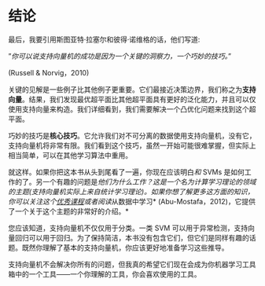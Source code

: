 # 结论

最后，我要引用斯图亚特·拉塞尔和彼得·诺维格的话，他们写道:

”*你可以说支持向量机的成功是因为一个关键的洞察力，一个巧妙的技巧。*”

(Russell & Norvig，2010)

关键的见解是一些例子比其他例子更重要。它们最接近决策边界，我们称之为**支持向量**。结果，我们发现最优超平面比其他超平面具有更好的泛化能力，并且可以仅使用支持向量来构造。我们详细看到，我们需要解决一个凸优化问题来找到这个超平面。

巧妙的技巧是**核心技巧**。它允许我们对不可分离的数据使用支持向量机，没有它，支持向量机将非常有限。我们看到这个技巧，虽然一开始可能很难掌握，但实际上相当简单，可以在其他学习算法中重用。

就这样。如果你把这本书从头到尾看了一遍，你现在应该明白*和* SVMs 是如何工作的了。另一个有趣的问题是*他们为什么工作？这是一个名为计算学习理论的领域的主题(支持向量机实际上来自统计学习理论)。如果你想了解更多这方面的知识，你可以关注这个[优秀课程](http://work.caltech.edu/telecourse.html)或者阅读*从数据中学习* (Abu-Mostafa，2012)，它提供了一个关于这个主题的非常好的介绍。*

您应该知道，支持向量机不仅仅用于分类。一类 SVM 可以用于异常检测，支持向量回归可以用于回归。为了保持简洁，本书没有包含它们，但它们是同样有趣的话题。既然你理解了基本的支持向量机，你应该更好地准备学习这些推导。

支持向量机不会解决你所有的问题，但我真的希望它们现在会成为你机器学习工具箱中的一个工具——一个你理解的工具，你会喜欢使用的工具。